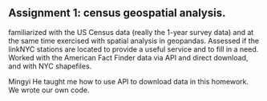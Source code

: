 ## Assignment 1: census geospatial analysis.

 familiarized with the US Census data (really the 1-year survey data) and at the same time exercised with spatial analysis in geopandas. Assessed if the linkNYC stations are located to provide a useful service and to fill in a need. Worked with the American Fact Finder data via API and direct download, and with NYC shapefiles.
 
 Mingyi He taught me how to use API to download data in this homework. We wrote our own code.